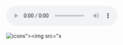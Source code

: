 
 

# <audio controls onwaiting=alert(1)><source src=x type='"><a src='"'>
![icons"><img src="x](javascript:alert())












